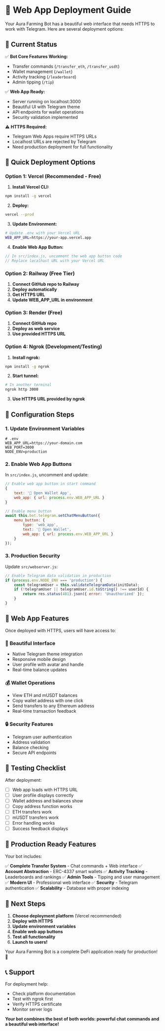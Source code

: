 # 🚀 Web App Deployment Guide

Your Aura Farming Bot has a beautiful web interface that needs HTTPS to work with Telegram. Here are several deployment options:

## 🌟 **Current Status**

✅ **Bot Core Features Working:**
- Transfer commands (`/transfer_eth`, `/transfer_usdt`)
- Wallet management (`/wallet`)
- Activity tracking (`/leaderboard`)
- Admin tipping (`/tip`)

✅ **Web App Ready:**
- Server running on localhost:3000
- Beautiful UI with Telegram theme
- API endpoints for wallet operations
- Security validation implemented

⚠️ **HTTPS Required:**
- Telegram Web Apps require HTTPS URLs
- Localhost URLs are rejected by Telegram
- Need production deployment for full functionality

## 🚀 **Quick Deployment Options**

### Option 1: Vercel (Recommended - Free)

1. **Install Vercel CLI:**
```bash
npm install -g vercel
```

2. **Deploy:**
```bash
vercel --prod
```

3. **Update Environment:**
```bash
# Update .env with your Vercel URL
WEB_APP_URL=https://your-app.vercel.app
```

4. **Enable Web App Button:**
```javascript
// In src/index.js, uncomment the web app button code
// Replace localhost URL with your Vercel URL
```

### Option 2: Railway (Free Tier)

1. **Connect GitHub repo to Railway**
2. **Deploy automatically**
3. **Get HTTPS URL**
4. **Update WEB_APP_URL in environment**

### Option 3: Render (Free)

1. **Connect GitHub repo**
2. **Deploy as web service**
3. **Use provided HTTPS URL**

### Option 4: Ngrok (Development/Testing)

1. **Install ngrok:**
```bash
npm install -g ngrok
```

2. **Start tunnel:**
```bash
# In another terminal
ngrok http 3000
```

3. **Use HTTPS URL provided by ngrok**

## 🔧 **Configuration Steps**

### 1. Update Environment Variables

```env
# .env
WEB_APP_URL=https://your-domain.com
WEB_PORT=3000
NODE_ENV=production
```

### 2. Enable Web App Buttons

In `src/index.js`, uncomment and update:

```javascript
// Enable web app button in start command
{
    text: '🚀 Open Wallet App',
    web_app: { url: process.env.WEB_APP_URL }
}

// Enable menu button
await this.bot.telegram.setChatMenuButton({
    menu_button: {
        type: 'web_app',
        text: '🚀 Open Wallet',
        web_app: { url: process.env.WEB_APP_URL }
    }
});
```

### 3. Production Security

Update `src/webserver.js`:

```javascript
// Enable Telegram data validation in production
if (process.env.NODE_ENV === 'production') {
    const telegramUser = this.validateTelegramData(initData);
    if (!telegramUser || telegramUser.id.toString() !== userId) {
        return res.status(401).json({ error: 'Unauthorized' });
    }
}
```

## 📱 **Web App Features**

Once deployed with HTTPS, users will have access to:

### 🎨 **Beautiful Interface**
- Native Telegram theme integration
- Responsive mobile design
- User profile with avatar and handle
- Real-time balance updates

### 💰 **Wallet Operations**
- View ETH and mUSDT balances
- Copy wallet address with one click
- Send transfers to any Ethereum address
- Real-time transaction feedback

### 🔒 **Security Features**
- Telegram user authentication
- Address validation
- Balance checking
- Secure API endpoints

## 🧪 **Testing Checklist**

After deployment:

- [ ] Web app loads with HTTPS URL
- [ ] User profile displays correctly
- [ ] Wallet address and balances show
- [ ] Copy address function works
- [ ] ETH transfers work
- [ ] mUSDT transfers work
- [ ] Error handling works
- [ ] Success feedback displays

## 🌟 **Production Ready Features**

Your bot includes:

✅ **Complete Transfer System** - Chat commands + Web interface
✅ **Account Abstraction** - ERC-4337 smart wallets
✅ **Activity Tracking** - Leaderboards and rankings
✅ **Admin Tools** - Tipping and user management
✅ **Modern UI** - Professional web interface
✅ **Security** - Telegram authentication
✅ **Scalability** - Database with proper indexing

## 🎉 **Next Steps**

1. **Choose deployment platform** (Vercel recommended)
2. **Deploy with HTTPS**
3. **Update environment variables**
4. **Enable web app buttons**
5. **Test all functionality**
6. **Launch to users!**

Your Aura Farming Bot is a complete DeFi application ready for production! 🚀

## 📞 **Support**

For deployment help:
- Check platform documentation
- Test with ngrok first
- Verify HTTPS certificate
- Monitor server logs

**Your bot combines the best of both worlds: powerful chat commands and a beautiful web interface!**

